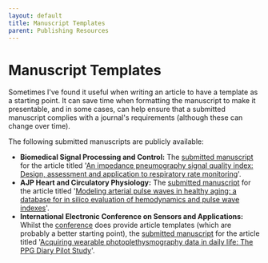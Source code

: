 ```yaml
---
layout: default
title: Manuscript Templates
parent: Publishing Resources
---
```


# Manuscript Templates

Sometimes I've found it useful when writing an article to have a template as a starting point. It can save time when formatting the manuscript to make it presentable, and in some cases, can help ensure that a submitted manuscript complies with a journal's requirements (although these can change over time).

The following submitted manuscripts are publicly available:
- **Biomedical Signal Processing and Control:** The [submitted manuscript](https://zenodo.org/record/5211463/files/Impedance%20SQI%20manuscript%20-%20Oct%202020%20revision.docx?download=1) for the article titled '[An impedance pneumography signal quality index: Design, assessment and application to respiratory rate monitoring](https://doi.org/10.1016/j.bspc.2020.102339)'.
- **AJP Heart and Circulatory Physiology:** The [submitted manuscript](https://zenodo.org/record/5211457/files/Modelling%20arterial%20pulse%20waves%20in%20healthy%20ageing%20%28submitted%20manuscript%29.docx?download=1) for the article titled '[Modeling arterial pulse waves in healthy aging: a database for in silico evaluation of hemodynamics and pulse wave indexes](https://doi.org/10.1152/ajpheart.00218.2019)'.
- **International Electronic Conference on Sensors and Applications:** Whilst the [conference](https://ecsa-8.sciforum.net/) does provide article templates (which are probably a better starting point), the [submitted manuscript](https://zenodo.org/record/5211472/files/PCharlton%20et%20al%20-%20Acquiring%20wearable%20PPG%20data%20%28submitted%20manuscript%29.docx?download=1) for the article titled '[Acquiring wearable photoplethysmography data in daily life: The PPG Diary Pilot Study](https://doi.org/10.3390/ecsa-7-08233)'.
